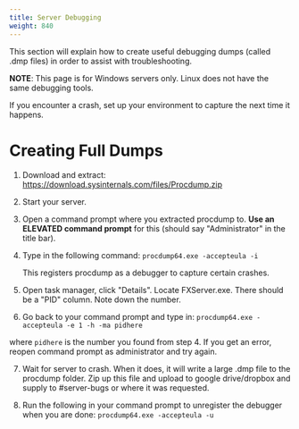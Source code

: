 ```yaml
---
title: Server Debugging
weight: 840
---
```


This section will explain how to create useful debugging dumps (called .dmp files) in order to assist with troubleshooting.

**NOTE**: This page is for Windows servers only. Linux does not have the same debugging tools.

If you encounter a crash, set up your environment to capture the next time it happens.

# Creating Full Dumps

1) Download and extract: https://download.sysinternals.com/files/Procdump.zip

2) Start your server.

3) Open a command prompt where you extracted procdump to. **Use an ELEVATED command prompt** for this (should say "Administrator" in the title bar).

4) Type in the following command: `procdump64.exe -accepteula -i`

    This registers procdump as a debugger to capture certain crashes.

5) Open task manager, click "Details". Locate FXServer.exe. There should be a "PID" column. Note down the number.

6) Go back to your command prompt and type in: `procdump64.exe -accepteula -e 1 -h -ma pidhere`

where `pidhere` is the number you found from step 4. If you get an error, reopen command prompt as administrator and try again.

7) Wait for server to crash. When it does, it will write a large .dmp file to the procdump folder. Zip up this file and upload to google drive/dropbox and supply to #server-bugs or where it was requested.

8) Run the following in your command prompt to unregister the debugger when you are done: `procdump64.exe -accepteula -u`